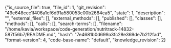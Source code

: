 {"is_source_file": true, "file_id": 1, "git_revision": "49e648ccc1f406a1cf6d91a580053c00b2684ca5", "state": 1, "description": "", "external_files": [], "external_methods": [], "published": [], "classes": [], "methods": [], "calls": [], "search-terms": [], "filename": "/home/kavia/workspace/code-generation/nutritrack-14832-587f56b7/README.md", "hash": "7e4681b0d699a3fc28e369de7b212fad", "format-version": 4, "code-base-name": "default", "knowledge_revision": 2}
